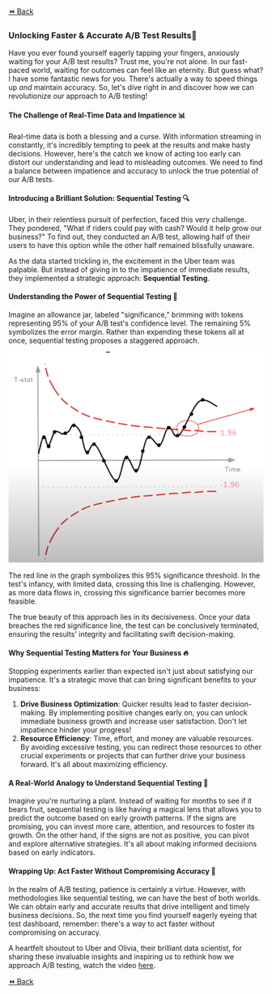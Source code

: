 [⏪ Back](./)
### Unlocking Faster & Accurate A/B Test Results🚖

Have you ever found yourself eagerly tapping your fingers, anxiously waiting for your A/B test results? Trust me, you're not alone. In our fast-paced world, waiting for outcomes can feel like an eternity. But guess what? I have some fantastic news for you. There's actually a way to speed things up *and* maintain accuracy. So, let's dive right in and discover how we can revolutionize our approach to A/B testing!

#### The Challenge of Real-Time Data and Impatience 📊

Real-time data is both a blessing and a curse. With information streaming in constantly, it's incredibly tempting to peek at the results and make hasty decisions. However, here's the catch we know of acting too early can distort our understanding and lead to misleading outcomes. We need to find a balance between impatience and accuracy to unlock the true potential of our A/B tests.

#### Introducing a Brilliant Solution: Sequential Testing 🔍

Uber, in their relentless pursuit of perfection, faced this very challenge. They pondered, "What if riders could pay with cash? Would it help grow our business?" To find out, they conducted an A/B test, allowing half of their users to have this option while the other half remained blissfully unaware.

As the data started trickling in, the excitement in the Uber team was palpable. But instead of giving in to the impatience of immediate results, they implemented a strategic approach: **Sequential Testing**.

#### Understanding the Power of Sequential Testing 🧪

Imagine an allowance jar, labeled "significance," brimming with tokens representing 95% of your A/B test's confidence level. The remaining 5% symbolizes the error margin. Rather than expending these tokens all at once, sequential testing proposes a staggered approach.

![Sequential Testing Graph](./assets/images/sequential.png)

The red line in the graph symbolizes this 95% significance threshold. In the test's infancy, with limited data, crossing this line is challenging. However, as more data flows in, crossing this significance barrier becomes more feasible.

The true beauty of this approach lies in its decisiveness. Once your data breaches the red significance line, the test can be conclusively terminated, ensuring the results' integrity and facilitating swift decision-making.

#### Why Sequential Testing Matters for Your Business 🔥

Stopping experiments earlier than expected isn't just about satisfying our impatience. It's a strategic move that can bring significant benefits to your business:

1. **Drive Business Optimization**: Quicker results lead to faster decision-making. By implementing positive changes early on, you can unlock immediate business growth and increase user satisfaction. Don't let impatience hinder your progress!
2. **Resource Efficiency**: Time, effort, and money are valuable resources. By avoiding excessive testing, you can redirect those resources to other crucial experiments or projects that can further drive your business forward. It's all about maximizing efficiency.

#### A Real-World Analogy to Understand Sequential Testing 🌱

Imagine you're nurturing a plant. Instead of waiting for months to see if it bears fruit, sequential testing is like having a magical lens that allows you to predict the outcome based on early growth patterns. If the signs are promising, you can invest more care, attention, and resources to foster its growth. On the other hand, if the signs are not as positive, you can pivot and explore alternative strategies. It's all about making informed decisions based on early indicators.

#### Wrapping Up: Act Faster Without Compromising Accuracy 🎁

In the realm of A/B testing, patience is certainly a virtue. However, with methodologies like sequential testing, we can have the best of both worlds. We can obtain early and accurate results that drive intelligent and timely business decisions. So, the next time you find yourself eagerly eyeing that test dashboard, remember: there's a way to act faster without compromising on accuracy.

A heartfelt shoutout to Uber and Olivia, their brilliant data scientist, for sharing these invaluable insights and inspiring us to rethink how we approach A/B testing, watch the video [here](https://www.youtube.com/watch?v=4rWOx5fOJbg&ab_channel=UberEngineering).

[⏪ Back](./)

